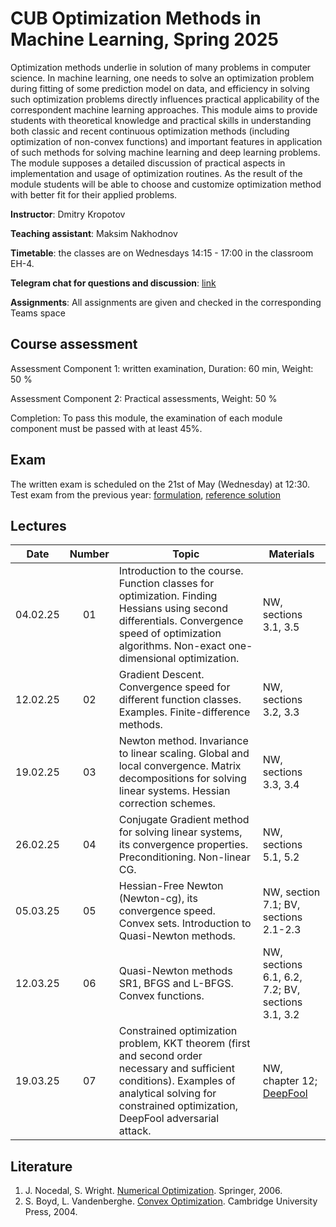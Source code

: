 # CUB Optimization Methods in Machine Learning, Spring 2025

Optimization methods underlie in solution of many problems in computer science. In machine learning, one needs to solve an optimization problem during fitting of some prediction model on data, and efficiency in solving such optimization problems directly influences practical applicability of the correspondent machine learning approaches. This module aims to provide students with theoretical knowledge and practical skills in understanding both classic and recent continuous optimization methods (including optimization of non-convex functions) and important features in application of such methods for solving machine learning and deep learning problems. The module supposes a detailed discussion of practical aspects in implementation and usage of optimization routines. As the result of the module students will be able to choose and customize optimization method with better fit for their applied problems.

**Instructor**: Dmitry Kropotov

**Teaching assistant**: Maksim Nakhodnov

**Timetable**: the classes are on Wednesdays 14:15 - 17:00 in the classroom EH-4.

**Telegram chat for questions and discussion**: [link](https://t.me/+lg10Rx2criVjMzYy)

**Assignments**: All assignments are given and checked in the corresponding Teams space

## Course assessment

Assessment Component 1: written examination, Duration: 60 min, Weight: 50 %

Assessment Component 2: Practical assessments, Weight: 50 %

Completion: To pass this module, the examination of each module component must be passed with at least 45%.

## Exam

The written exam is scheduled on the 21st of May (Wednesday) at 12:30. Test exam from the previous year: [formulation](Materials/test_exam.pdf), [reference solution](Materials/test_exam_reference.pdf)

## Lectures

| Date | Number | Topic | Materials |
| :---: | :---: | --- | --- |
| 04.02.25 | 01 | Introduction to the course. Function classes for optimization. Finding Hessians using second differentials. Convergence speed of optimization algorithms. Non-exact one-dimensional optimization.	| NW, sections 3.1, 3.5 |
| 12.02.25 | 02 | Gradient Descent. Convergence speed for different function classes. Examples. Finite-difference methods.	| NW, sections 3.2, 3.3  |
| 19.02.25 | 03 | Newton method. Invariance to linear scaling. Global and local convergence. Matrix decompositions for solving linear systems. Hessian correction schemes.	| NW, sections 3.3, 3.4  |
| 26.02.25 | 04 | Conjugate Gradient method for solving linear systems, its convergence properties. Preconditioning. Non-linear CG.	| NW, sections 5.1, 5.2  |
| 05.03.25 | 05 | Hessian-Free Newton (Newton-cg), its convergence speed. Convex sets. Introduction to Quasi-Newton methods.	| NW, section 7.1; BV, sections 2.1-2.3  |
| 12.03.25 | 06 | Quasi-Newton methods SR1, BFGS and L-BFGS. Convex functions.	| NW, sections 6.1, 6.2, 7.2; BV, sections 3.1, 3.2  |
| 19.03.25 | 07 | Constrained optimization problem, KKT theorem (first and second order necessary and sufficient conditions). Examples of analytical solving for constrained optimization, DeepFool adversarial attack.	| NW, chapter 12; [DeepFool](https://arxiv.org/abs/1511.04599)  |



## Literature
1. J. Nocedal, S. Wright. [Numerical Optimization](https://www.math.uci.edu/~qnie/Publications/NumericalOptimization.pdf). Springer, 2006.
1. S. Boyd, L. Vandenberghe. [Convex Optimization](https://stanford.edu/~boyd/cvxbook/). Cambridge University Press, 2004.
